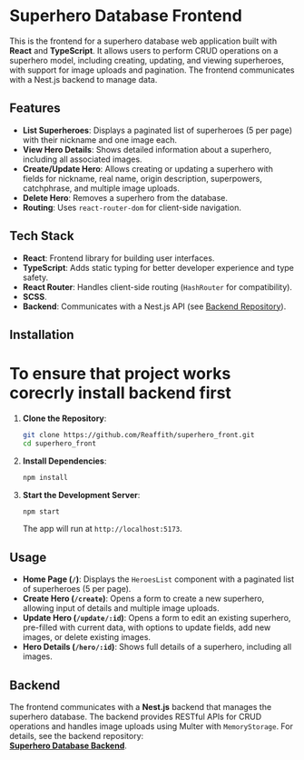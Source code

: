 # Superhero Database Frontend

This is the frontend for a superhero database web application built with **React** and **TypeScript**. It allows users to perform CRUD operations on a superhero model, including creating, updating, and viewing superheroes, with support for image uploads and pagination. The frontend communicates with a Nest.js backend to manage data.

## Features

- **List Superheroes**: Displays a paginated list of superheroes (5 per page) with their nickname and one image each.
- **View Hero Details**: Shows detailed information about a superhero, including all associated images.
- **Create/Update Hero**: Allows creating or updating a superhero with fields for nickname, real name, origin description, superpowers, catchphrase, and multiple image uploads.
- **Delete Hero**: Removes a superhero from the database.
- **Routing**: Uses `react-router-dom` for client-side navigation.

## Tech Stack

- **React**: Frontend library for building user interfaces.
- **TypeScript**: Adds static typing for better developer experience and type safety.
- **React Router**: Handles client-side routing (`HashRouter` for compatibility).
- **SCSS**.
- **Backend**: Communicates with a Nest.js API (see [Backend Repository](https://github.com/Reaffith/superhero_back)).


## Installation
# To ensure that project works corecrly install backend first

1. **Clone the Repository**:
   ```bash
   git clone https://github.com/Reaffith/superhero_front.git
   cd superhero_front
   ```

2. **Install Dependencies**:
   ```bash
   npm install
   ```

3. **Start the Development Server**:
   ```bash
   npm start
   ```
   The app will run at `http://localhost:5173`.

## Usage

- **Home Page (`/`)**: Displays the `HeroesList` component with a paginated list of superheroes (5 per page).
- **Create Hero (`/create`)**: Opens a form to create a new superhero, allowing input of details and multiple image uploads.
- **Update Hero (`/update/:id`)**: Opens a form to edit an existing superhero, pre-filled with current data, with options to update fields, add new images, or delete existing images.
- **Hero Details (`/hero/:id`)**: Shows full details of a superhero, including all images.

## Backend

The frontend communicates with a **Nest.js** backend that manages the superhero database. The backend provides RESTful APIs for CRUD operations and handles image uploads using Multer with `MemoryStorage`. For details, see the backend repository:  
[**Superhero Database Backend**](https://github.com/Reaffith/superhero_back).
